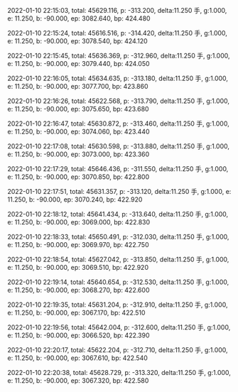 2022-01-10 22:15:03, total: 45629.116, p: -313.200, delta:11.250 手, g:1.000, e: 11.250, b: -90.000, ep: 3082.640, bp: 424.480

2022-01-10 22:15:24, total: 45616.516, p: -314.420, delta:11.250 手, g:1.000, e: 11.250, b: -90.000, ep: 3078.540, bp: 424.120

2022-01-10 22:15:45, total: 45636.369, p: -312.960, delta:11.250 手, g:1.000, e: 11.250, b: -90.000, ep: 3079.440, bp: 424.050

2022-01-10 22:16:05, total: 45634.635, p: -313.180, delta:11.250 手, g:1.000, e: 11.250, b: -90.000, ep: 3077.700, bp: 423.860

2022-01-10 22:16:26, total: 45622.568, p: -313.790, delta:11.250 手, g:1.000, e: 11.250, b: -90.000, ep: 3075.650, bp: 423.680

2022-01-10 22:16:47, total: 45630.872, p: -313.460, delta:11.250 手, g:1.000, e: 11.250, b: -90.000, ep: 3074.060, bp: 423.440

2022-01-10 22:17:08, total: 45630.598, p: -313.880, delta:11.250 手, g:1.000, e: 11.250, b: -90.000, ep: 3073.000, bp: 423.360

2022-01-10 22:17:29, total: 45646.436, p: -311.550, delta:11.250 手, g:1.000, e: 11.250, b: -90.000, ep: 3070.850, bp: 422.800

2022-01-10 22:17:51, total: 45631.357, p: -313.120, delta:11.250 手, g:1.000, e: 11.250, b: -90.000, ep: 3070.240, bp: 422.920

2022-01-10 22:18:12, total: 45641.434, p: -313.640, delta:11.250 手, g:1.000, e: 11.250, b: -90.000, ep: 3069.000, bp: 422.830

2022-01-10 22:18:33, total: 45650.491, p: -312.030, delta:11.250 手, g:1.000, e: 11.250, b: -90.000, ep: 3069.970, bp: 422.750

2022-01-10 22:18:54, total: 45627.042, p: -313.850, delta:11.250 手, g:1.000, e: 11.250, b: -90.000, ep: 3069.510, bp: 422.920

2022-01-10 22:19:14, total: 45640.654, p: -312.530, delta:11.250 手, g:1.000, e: 11.250, b: -90.000, ep: 3068.270, bp: 422.600

2022-01-10 22:19:35, total: 45631.204, p: -312.910, delta:11.250 手, g:1.000, e: 11.250, b: -90.000, ep: 3067.170, bp: 422.510

2022-01-10 22:19:56, total: 45642.004, p: -312.600, delta:11.250 手, g:1.000, e: 11.250, b: -90.000, ep: 3066.520, bp: 422.390

2022-01-10 22:20:17, total: 45622.204, p: -312.710, delta:11.250 手, g:1.000, e: 11.250, b: -90.000, ep: 3067.610, bp: 422.540

2022-01-10 22:20:38, total: 45628.729, p: -313.320, delta:11.250 手, g:1.000, e: 11.250, b: -90.000, ep: 3067.320, bp: 422.580